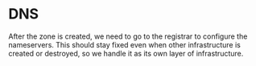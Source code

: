 # DNS
After the zone is created, we need to go to the registrar to configure
the nameservers. This should stay fixed even when other infrastructure
is created or destroyed, so we handle it as its own layer of
infrastructure.
